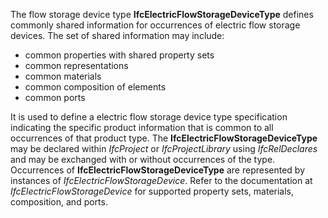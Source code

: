 The flow storage device type **IfcElectricFlowStorageDeviceType** defines commonly shared information for occurrences of electric flow storage devices. The set of shared information may include:

* common properties with shared property sets
* common representations
* common materials
* common composition of elements
* common ports

It is used to define a electric flow storage device type specification indicating the specific product information that is common to all occurrences of that product type. The **IfcElectricFlowStorageDeviceType** may be declared within _IfcProject_ or _IfcProjectLibrary_ using _IfcRelDeclares_ and may be exchanged with or without occurrences of the type. Occurrences of **IfcElectricFlowStorageDeviceType** are represented by instances of _IfcElectricFlowStorageDevice_. Refer to the documentation at _IfcElectricFlowStorageDevice_ for supported property sets, materials, composition, and ports.

